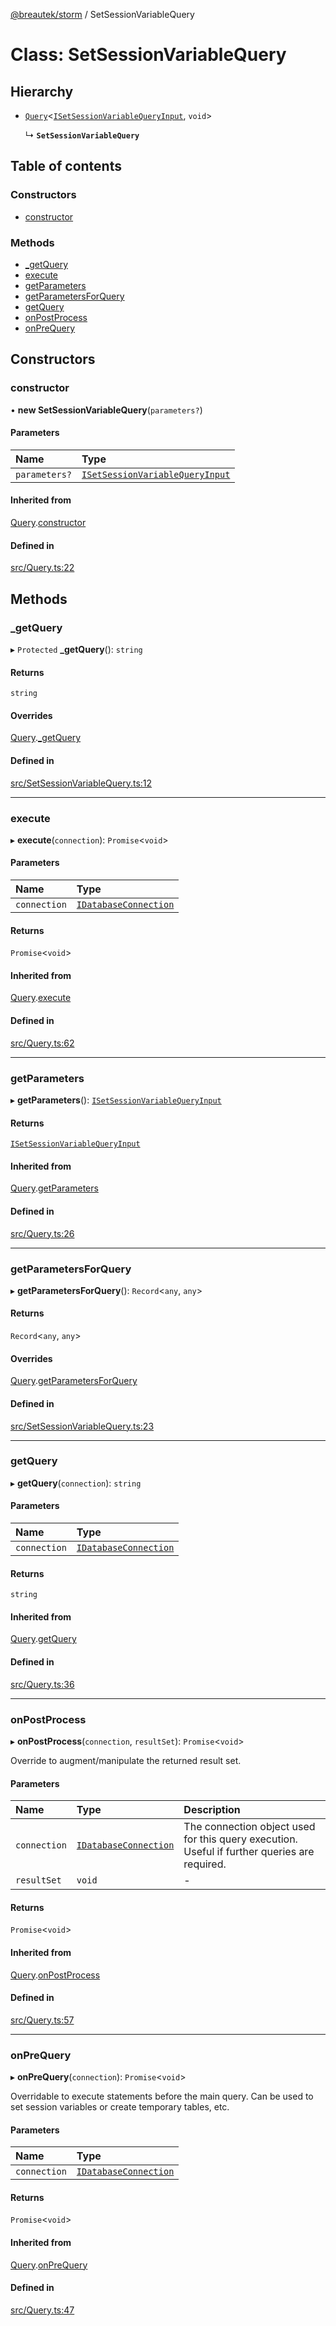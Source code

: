 [@breautek/storm](../README.md) / SetSessionVariableQuery

# Class: SetSessionVariableQuery

## Hierarchy

- [`Query`](Query.md)<[`ISetSessionVariableQueryInput`](../interfaces/ISetSessionVariableQueryInput.md), `void`\>

  ↳ **`SetSessionVariableQuery`**

## Table of contents

### Constructors

- [constructor](SetSessionVariableQuery.md#constructor)

### Methods

- [\_getQuery](SetSessionVariableQuery.md#_getquery)
- [execute](SetSessionVariableQuery.md#execute)
- [getParameters](SetSessionVariableQuery.md#getparameters)
- [getParametersForQuery](SetSessionVariableQuery.md#getparametersforquery)
- [getQuery](SetSessionVariableQuery.md#getquery)
- [onPostProcess](SetSessionVariableQuery.md#onpostprocess)
- [onPreQuery](SetSessionVariableQuery.md#onprequery)

## Constructors

### constructor

• **new SetSessionVariableQuery**(`parameters?`)

#### Parameters

| Name | Type |
| :------ | :------ |
| `parameters?` | [`ISetSessionVariableQueryInput`](../interfaces/ISetSessionVariableQueryInput.md) |

#### Inherited from

[Query](Query.md).[constructor](Query.md#constructor)

#### Defined in

[src/Query.ts:22](https://github.com/breautek/storm/blob/3ad3438/src/Query.ts#L22)

## Methods

### \_getQuery

▸ `Protected` **_getQuery**(): `string`

#### Returns

`string`

#### Overrides

[Query](Query.md).[_getQuery](Query.md#_getquery)

#### Defined in

[src/SetSessionVariableQuery.ts:12](https://github.com/breautek/storm/blob/3ad3438/src/SetSessionVariableQuery.ts#L12)

___

### execute

▸ **execute**(`connection`): `Promise`<`void`\>

#### Parameters

| Name | Type |
| :------ | :------ |
| `connection` | [`IDatabaseConnection`](../interfaces/IDatabaseConnection.md) |

#### Returns

`Promise`<`void`\>

#### Inherited from

[Query](Query.md).[execute](Query.md#execute)

#### Defined in

[src/Query.ts:62](https://github.com/breautek/storm/blob/3ad3438/src/Query.ts#L62)

___

### getParameters

▸ **getParameters**(): [`ISetSessionVariableQueryInput`](../interfaces/ISetSessionVariableQueryInput.md)

#### Returns

[`ISetSessionVariableQueryInput`](../interfaces/ISetSessionVariableQueryInput.md)

#### Inherited from

[Query](Query.md).[getParameters](Query.md#getparameters)

#### Defined in

[src/Query.ts:26](https://github.com/breautek/storm/blob/3ad3438/src/Query.ts#L26)

___

### getParametersForQuery

▸ **getParametersForQuery**(): `Record`<`any`, `any`\>

#### Returns

`Record`<`any`, `any`\>

#### Overrides

[Query](Query.md).[getParametersForQuery](Query.md#getparametersforquery)

#### Defined in

[src/SetSessionVariableQuery.ts:23](https://github.com/breautek/storm/blob/3ad3438/src/SetSessionVariableQuery.ts#L23)

___

### getQuery

▸ **getQuery**(`connection`): `string`

#### Parameters

| Name | Type |
| :------ | :------ |
| `connection` | [`IDatabaseConnection`](../interfaces/IDatabaseConnection.md) |

#### Returns

`string`

#### Inherited from

[Query](Query.md).[getQuery](Query.md#getquery)

#### Defined in

[src/Query.ts:36](https://github.com/breautek/storm/blob/3ad3438/src/Query.ts#L36)

___

### onPostProcess

▸ **onPostProcess**(`connection`, `resultSet`): `Promise`<`void`\>

Override to augment/manipulate the returned result set.

#### Parameters

| Name | Type | Description |
| :------ | :------ | :------ |
| `connection` | [`IDatabaseConnection`](../interfaces/IDatabaseConnection.md) | The connection object used for this query execution. Useful if further queries are required. |
| `resultSet` | `void` | - |

#### Returns

`Promise`<`void`\>

#### Inherited from

[Query](Query.md).[onPostProcess](Query.md#onpostprocess)

#### Defined in

[src/Query.ts:57](https://github.com/breautek/storm/blob/3ad3438/src/Query.ts#L57)

___

### onPreQuery

▸ **onPreQuery**(`connection`): `Promise`<`void`\>

Overridable to execute statements before the main query.
Can be used to set session variables or create temporary tables, etc.

#### Parameters

| Name | Type |
| :------ | :------ |
| `connection` | [`IDatabaseConnection`](../interfaces/IDatabaseConnection.md) |

#### Returns

`Promise`<`void`\>

#### Inherited from

[Query](Query.md).[onPreQuery](Query.md#onprequery)

#### Defined in

[src/Query.ts:47](https://github.com/breautek/storm/blob/3ad3438/src/Query.ts#L47)
